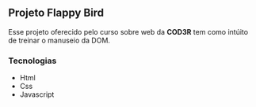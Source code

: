  ## Projeto Flappy Bird

Esse projeto oferecido pelo curso sobre web da **COD3R** tem como intúito de treinar o
manuseio da DOM.

### Tecnologias
* Html
* Css
* Javascript
